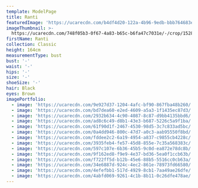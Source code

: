 ```yaml
---
template: ModelPage
title: Ranti
featuredImage: 'https://ucarecdn.com/b4df4d20-122a-4b96-9edb-bbb764683e7c/'
imageThumbnail: >-
  https://ucarecdn.com/748f05b3-0f67-4a83-b65c-b6fa47c7031e/-/crop/1528x2037/0,112/-/preview/
firstName: Ranti
collection: Classic
height: 164cm
measurementType: bust
bust: '-'
waist: '-'
hips: '-'
size: '-'
shoeSize: '-'
hair: Black
eyes: Brown
imagePortfolio:
  - image: 'https://ucarecdn.com/9e927d37-1204-4afc-bf90-867fba48b260/'
  - image: 'https://ucarecdn.com/bd7dea60-e2ed-4609-a5a3-1f1435ec87d3/'
  - image: 'https://ucarecdn.com/2932b634-4c90-4087-8c87-d9bb4135bbd6/'
  - image: 'https://ucarecdn.com/ad8c6c49-d8b1-43e3-b687-5226c5a9f1ba/'
  - image: 'https://ucarecdn.com/61f90d1f-2467-4530-98d5-3c7c833ad5bc/'
  - image: 'https://ucarecdn.com/0a4dd946-800c-47d7-a0c3-aab95550f8bd/'
  - image: 'https://ucarecdn.com/fddee2c2-6a19-4954-a837-c9855cb4228c/'
  - image: 'https://ucarecdn.com/3935feb4-fe57-45d8-855e-7c35a568383c/'
  - image: 'https://ucarecdn.com/597c107e-6b36-45b5-9c0d-ea872e78dc8b/'
  - image: 'https://ucarecdn.com/9f162ed8-f9e9-4e37-bd36-5ea0f1ccb63b/'
  - image: 'https://ucarecdn.com/f722ff5d-b12b-45e6-88b5-5516cc0cb63a/'
  - image: 'https://ucarecdn.com/34e6887d-924c-4ec2-861e-78973fd66580/'
  - image: 'https://ucarecdn.com/4efefbb1-517d-4929-8cb1-7aa49ae26dfe/'
  - image: 'https://ucarecdn.com/4abfd069-9261-4c1b-8b11-0c26dfe478ae/'
---
```


